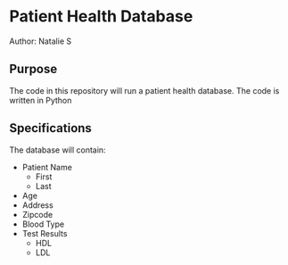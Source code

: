 # Patient Health Database

Author: Natalie S

## Purpose
The code in this repository will run a patient health database.
The code is written in Python

## Specifications
The database will contain:
* Patient Name
  - First
  - Last
* Age
* Address
* Zipcode
* Blood Type
* Test Results
  - HDL
  - LDL
